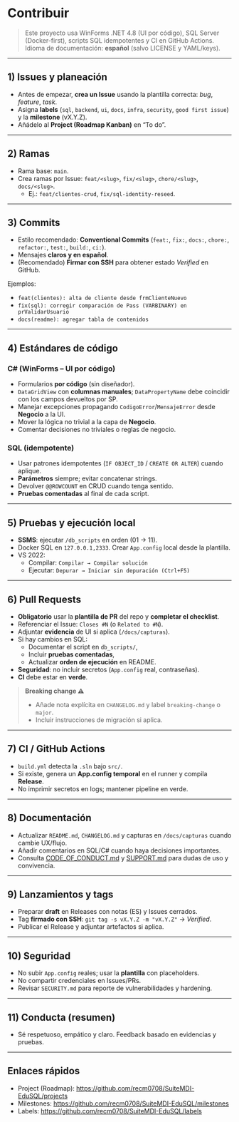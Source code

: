 # Contribuir

> Este proyecto usa WinForms .NET 4.8 (UI por código), SQL Server (Docker-first), scripts SQL idempotentes y CI en GitHub Actions.  
> Idioma de documentación: **español** (salvo LICENSE y YAML/keys).

---

## 1) Issues y planeación

- Antes de empezar, **crea un Issue** usando la plantilla correcta: _bug_, _feature_, _task_.
- Asigna **labels** (`sql`, `backend`, `ui`, `docs`, `infra`, `security`, `good first issue`) y la **milestone** (vX.Y.Z).
- Añádelo al **Project (Roadmap Kanban)** en “To do”.

---

## 2) Ramas

- Rama base: `main`.
- Crea ramas por Issue: `feat/<slug>`, `fix/<slug>`, `chore/<slug>`, `docs/<slug>`.
  - Ej.: `feat/clientes-crud`, `fix/sql-identity-reseed`.

---

## 3) Commits

- Estilo recomendado: **Conventional Commits** (`feat:`, `fix:`, `docs:`, `chore:`, `refactor:`, `test:`, `build:`, `ci:`).
- Mensajes **claros y en español**.
- (Recomendado) **Firmar con SSH** para obtener estado *Verified* en GitHub.

Ejemplos:
- `feat(clientes): alta de cliente desde frmClienteNuevo`
- `fix(sql): corregir comparación de Pass (VARBINARY) en prValidarUsuario`
- `docs(readme): agregar tabla de contenidos`

---

## 4) Estándares de código

### C# (WinForms – UI por código)
- Formularios **por código** (sin diseñador).
- `DataGridView` con **columnas manuales**; `DataPropertyName` debe coincidir con los campos devueltos por SP.
- Manejar excepciones propagando `CodigoError`/`MensajeError` desde **Negocio** a la UI.
- Mover la lógica no trivial a la capa de **Negocio**.
- Comentar decisiones no triviales o reglas de negocio.

### SQL (idempotente)
- Usar patrones idempotentes (`IF OBJECT_ID` / `CREATE OR ALTER`) cuando aplique.
- **Parámetros** siempre; evitar concatenar strings.
- Devolver `@@ROWCOUNT` en CRUD cuando tenga sentido.
- **Pruebas comentadas** al final de cada script.

---

## 5) Pruebas y ejecución local

- **SSMS**: ejecutar `/db_scripts` en orden (01 → 11).
- Docker SQL en `127.0.0.1,2333`. Crear `App.config` local desde la plantilla.
- VS 2022:
  - Compilar: `Compilar → Compilar solución`
  - Ejecutar: `Depurar → Iniciar sin depuración (Ctrl+F5)`

---

## 6) Pull Requests

- **Obligatorio** usar la **plantilla de PR** del repo y **completar el checklist**.
- Referenciar el Issue: `Closes #N` (o `Related to #N`).
- Adjuntar **evidencia** de UI si aplica (`/docs/capturas`).
- Si hay cambios en SQL:
  - Documentar el script en `db_scripts/`,
  - Incluir **pruebas comentadas**,
  - Actualizar **orden de ejecución** en README.
- **Seguridad**: no incluir secretos (`App.config` real, contraseñas).
- **CI** debe estar en **verde**.

> **Breaking change ⚠️**  
> - Añade nota explícita en `CHANGELOG.md` y label `breaking-change` o `major`.  
> - Incluir instrucciones de migración si aplica.

---

## 7) CI / GitHub Actions

- `build.yml` detecta la `.sln` bajo `src/`.
- Si existe, genera un **App.config temporal** en el runner y compila **Release**.
- No imprimir secretos en logs; mantener pipeline en verde.

---

## 8) Documentación

- Actualizar `README.md`, `CHANGELOG.md` y capturas en `/docs/capturas` cuando cambie UX/flujo.
- Añadir comentarios en SQL/C# cuando haya decisiones importantes.
- Consulta [CODE_OF_CONDUCT.md](./CODE_OF_CONDUCT.md) y [SUPPORT.md](./SUPPORT.md) para dudas de uso y convivencia.

---

## 9) Lanzamientos y tags

- Preparar **draft** en Releases con notas (ES) y Issues cerrados.
- Tag **firmado con SSH**: `git tag -s vX.Y.Z -m "vX.Y.Z"` → *Verified*.
- Publicar el Release y adjuntar artefactos si aplica.

---

## 10) Seguridad

- No subir `App.config` reales; usar la **plantilla** con placeholders.
- No compartir credenciales en Issues/PRs.
- Revisar `SECURITY.md` para reporte de vulnerabilidades y hardening.

---

## 11) Conducta (resumen)

- Sé respetuoso, empático y claro. Feedback basado en evidencias y pruebas.

---

## Enlaces rápidos
- Project (Roadmap): https://github.com/recm0708/SuiteMDI-EduSQL/projects
- Milestones: https://github.com/recm0708/SuiteMDI-EduSQL/milestones
- Labels: https://github.com/recm0708/SuiteMDI-EduSQL/labels